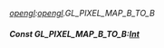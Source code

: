 _[opengl](../../modules/opengl/opengl-module.md):[opengl](../../modules/opengl/opengl-module.md).GL\_PIXEL\_MAP\_B\_TO\_B_
##### Const GL\_PIXEL\_MAP\_B\_TO\_B:[Int](../../modules/wonkey/wonkey-types-int.md)
